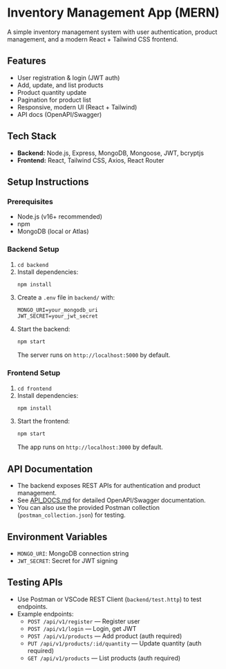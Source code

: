 # Inventory Management App (MERN)

A simple inventory management system with user authentication, product management, and a modern React + Tailwind CSS frontend.

## Features
- User registration & login (JWT auth)
- Add, update, and list products
- Product quantity update
- Pagination for product list
- Responsive, modern UI (React + Tailwind)
- API docs (OpenAPI/Swagger)

## Tech Stack
- **Backend:** Node.js, Express, MongoDB, Mongoose, JWT, bcryptjs
- **Frontend:** React, Tailwind CSS, Axios, React Router

## Setup Instructions

### Prerequisites
- Node.js (v16+ recommended)
- npm
- MongoDB (local or Atlas)

### Backend Setup
1. `cd backend`
2. Install dependencies:
   ```bash
   npm install
   ```
3. Create a `.env` file in `backend/` with:
   ```env
   MONGO_URI=your_mongodb_uri
   JWT_SECRET=your_jwt_secret
   ```
4. Start the backend:
   ```bash
   npm start
   ```
   The server runs on `http://localhost:5000` by default.

### Frontend Setup
1. `cd frontend`
2. Install dependencies:
   ```bash
   npm install
   ```
3. Start the frontend:
   ```bash
   npm start
   ```
   The app runs on `http://localhost:3000` by default.

## API Documentation
- The backend exposes REST APIs for authentication and product management.
- See [API_DOCS.md](API_DOCS.md) for detailed OpenAPI/Swagger documentation.
- You can also use the provided Postman collection (`postman_collection.json`) for testing.

## Environment Variables
- `MONGO_URI`: MongoDB connection string
- `JWT_SECRET`: Secret for JWT signing

## Testing APIs
- Use Postman or VSCode REST Client (`backend/test.http`) to test endpoints.
- Example endpoints:
  - `POST /api/v1/register` — Register user
  - `POST /api/v1/login` — Login, get JWT
  - `POST /api/v1/products` — Add product (auth required)
  - `PUT /api/v1/products/:id/quantity` — Update quantity (auth required)
  - `GET /api/v1/products` — List products (auth required)
